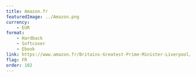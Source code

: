 ```yaml
---
title: Amazon.fr
featuredImage: ../Amazon.png
currency:
    - EUR
format:
    - Hardback
    - Softcover
    - Ebook
link: https://www.amazon.fr/Britains-Greatest-Prime-Minister-Liverpool/dp/0718895630
flag: FR
order: 102
---
```

